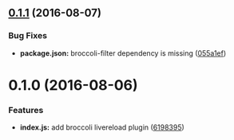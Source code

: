 <a name="0.1.1"></a>
## [0.1.1](https://github.com/stfsy/broccoli-livereload/compare/v0.1.0...v0.1.1) (2016-08-07)

### Bug Fixes

* **package.json:** broccoli-filter dependency is missing ([055a1ef](https://github.com/stfsy/broccoli-livereload/commit/055a1ef))

<a name="0.1.0"></a>
# 0.1.0 (2016-08-06)

### Features

* **index.js:** add broccoli livereload plugin ([6198395](https://github.com/stfsy/broccoli-livereload/commit/6198395))



